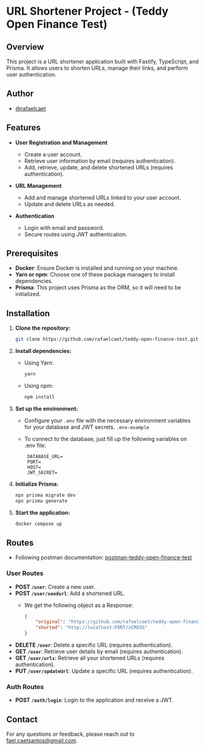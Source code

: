 
# URL Shortener Project - (Teddy Open Finance Test)

## Overview
This project is a URL shortener application built with Fastify, TypeScript, and Prisma. It allows users to shorten URLs, manage their links, and perform user authentication.

## Author
- [@rafaelcaet](https://github.com/rafaelcaet)

## Features

- **User Registration and Management**
  - Create a user account.
  - Retrieve user information by email (requires authentication).
  - Add, retrieve, update, and delete shortened URLs (requires authentication).

- **URL Management**
  - Add and manage shortened URLs linked to your user account.
  - Update and delete URLs as needed.

- **Authentication**
  - Login with email and password.
  - Secure routes using JWT authentication.

## Prerequisites
- **Docker**: Ensure Docker is installed and running on your machine.
- **Yarn or npm**: Choose one of these package managers to install dependencies.
- **Prisma**: This project uses Prisma as the ORM, so it will need to be initialized.

## Installation

1. **Clone the repository:**
   ```bash
   git clone https://github.com/rafaelcaet/teddy-open-finance-test.git
   ```

2. **Install dependencies:**
   - Using Yarn:
     ```bash
     yarn
     ```
   - Using npm:
     ```bash
     npm install
     ```

3. **Set up the environment:**
   - Configure your `.env` file with the necessary environment variables for your database and JWT secrets. `.env-example`
   - To connect to the database, just fill up the following variables on .env file:

          DATABASE_URL=
          PORT=
          HOST= 
          JWT_SECRET=

4. **Initialize Prisma:**
   ```bash
   npx prisma migrate dev
   npx prisma generate
   ```

5. **Start the application:**
   ```bash
   docker compose up
   ```

## Routes
- Following postman documentation: [postman-teddy-open-finance-test](https://documenter.getpostman.com/view/22405285/2sA3s9C8HW)
### User Routes

- **POST `/user`**: Create a new user.
- **POST `/user/sendurl`**: Add a shortened URL.
    - We get the following object as a Response:

        ```json
        {
            "original": "https://github.com/rafaelcaet/teddy-open-finance-test",
            "shorted": "http://localhost:PORT/zCMX3S"
        }
        
        ```
- **DELETE `/user`**: Delete a specific URL (requires authentication).
- **GET `/user`**: Retrieve user details by email (requires authentication).
- **GET `/user/urls`**: Retrieve all your shortened URLs (requires authentication).
- **PUT `/user/updateUrl`**: Update a specific URL (requires authentication).

### Auth Routes

- **POST `/auth/login`**: Login to the application and receive a JWT.

## Contact
For any questions or feedback, please reach out to [fael.caetsantos@gmail.com](mailto:fael.caetsantos@gmail.com).
